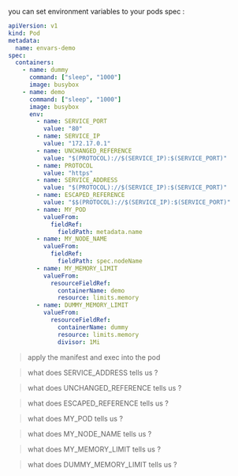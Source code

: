 you can set environment variables to your pods spec :

```yaml
apiVersion: v1
kind: Pod
metadata:
  name: envars-demo
spec:
  containers:
    - name: dummy
      command: ["sleep", "1000"]
      image: busybox
    - name: demo
      command: ["sleep", "1000"]
      image: busybox
      env:
        - name: SERVICE_PORT
          value: "80"
        - name: SERVICE_IP
          value: "172.17.0.1"
        - name: UNCHANGED_REFERENCE
          value: "$(PROTOCOL)://$(SERVICE_IP):$(SERVICE_PORT)"
        - name: PROTOCOL
          value: "https"
        - name: SERVICE_ADDRESS
          value: "$(PROTOCOL)://$(SERVICE_IP):$(SERVICE_PORT)"
        - name: ESCAPED_REFERENCE
          value: "$$(PROTOCOL)://$(SERVICE_IP):$(SERVICE_PORT)"
        - name: MY_POD
          valueFrom:
            fieldRef:
              fieldPath: metadata.name
        - name: MY_NODE_NAME
          valueFrom:
            fieldRef:
              fieldPath: spec.nodeName
        - name: MY_MEMORY_LIMIT
          valueFrom:
            resourceFieldRef:
              containerName: demo
              resource: limits.memory
        - name: DUMMY_MEMORY_LIMIT
          valueFrom:
            resourceFieldRef:
              containerName: dummy
              resource: limits.memory
              divisor: 1Mi
```


> apply the manifest and exec into the pod

> what does SERVICE_ADDRESS tells us ? 

> what does UNCHANGED_REFERENCE tells us ?

> what does ESCAPED_REFERENCE tells us ?

> what does MY_POD tells us ?

> what does MY_NODE_NAME tells us ?

> what does MY_MEMORY_LIMIT tells us ?

> what does DUMMY_MEMORY_LIMIT tells us ?

